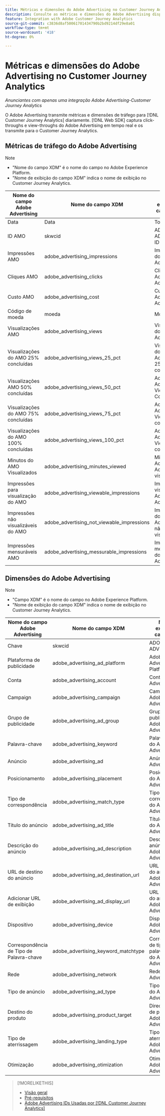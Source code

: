 ```yaml
---
title: Métricas e dimensões do Adobe Advertising no Customer Journey Analytics
description: Consulte as métricas e dimensões do Adobe Advertising disponíveis no Customer Journey Analytics.
feature: Integration with Adobe Customer Journey Analytics
source-git-commit: c3836d8af50061701434790b2bd9214df29e8a01
workflow-type: tm+mt
source-wordcount: '418'
ht-degree: 0%

---
```


# Métricas e dimensões do Adobe Advertising no Customer Journey Analytics

*Anunciantes com apenas uma integração Adobe Advertising-Customer Journey Analytics*

O Adobe Advertising transmite métricas e dimensões de tráfego para [!DNL Customer Journey Analytics] diariamente. [!DNL Web SDK] captura click-throughs e view-throughs do Adobe Advertising em tempo real e os transmite para o Customer Journey Analytics.

## Métricas de tráfego do Adobe Advertising

<!-- Verify column names -->

>[!NOTE]
>
>* &quot;Nome do campo XDM&quot; é o nome do campo no Adobe Experience Platform.
>* &quot;Nome de exibição do campo XDM&quot; indica o nome de exibição no Customer Journey Analytics.

| Nome do campo Adobe Advertising | Nome do campo XDM | Nome de exibição do campo XDM | Source |
|------------------------------|----------------|------------------------|--------|
| Data | Data | Todos | |
| ID AMO | skwcid | ADOBE ADVERTISING ID | Todos |
| Impressões AMO | adobe_advertising_impressions | Impressões do Adobe Advertising | Todos |
| Cliques AMO | adobe_advertising_clicks | Cliques do Adobe Advertising | Todos |
| Custo AMO | adobe_advertising_cost | Custo do Adobe Advertising | Todos |
| Código de moeda | moeda | Moeda | Todos |
| Visualizações AMO | adobe_advertising_views | Visualizações do Adobe Advertising | Ad Cloud DSP |
| Visualizações do AMO 25% concluídas | adobe_advertising_views_25_pct | Visualizações do Adobe Advertising 25% concluídas | Ad Cloud DSP |
| Visualizações AMO 50% concluídas | adobe_advertising_views_50_pct | Adobe Advertising Views 50% Concluídas | Ad Cloud DSP |
| Visualizações do AMO 75% concluídas | adobe_advertising_views_75_pct | Adobe Advertising Views 75% concluído | Ad Cloud DSP |
| Visualizações do AMO 100% concluídas | adobe_advertising_views_100_pct | Adobe Advertising Views 100% concluídas | Ad Cloud DSP |
| Minutos do AMO Visualizados | adobe_advertising_minutes_viewed | Minutos do Adobe Advertising visualizados | Ad Cloud DSP |
| Impressões para visualização do AMO | adobe_advertising_viewable_impressions | Impressões visíveis do Adobe Advertising | Ad Cloud DSP |
| Impressões não visualizáveis do AMO | adobe_advertising_not_viewable_impressions | Impressões do Adobe Advertising não visualizáveis | Ad Cloud DSP |
| Impressões mensuráveis AMO | adobe_advertising_messurable_impressions | Impressões mensuráveis do Adobe Advertising | Ad Cloud DSP |

<!--
| Adobe Advertising Landing Page Views | adobe_advertising_landing_page_views | Adobe Advertising Landing Page Views | Meta Only |
| Adobe Advertising App Events | adobe_advertising_app_events | Adobe Advertising App Events | Meta Only |
| Adobe Advertising Engagements | adobe_advertising_engagements | Adobe Advertising Engagements | Meta Only |
| Adobe Advertising Ad Platform Conversions | adobe_advertising_ad_platform_conversions | Adobe Advertising Ad Platform Conversions | Meta Only |
| Adobe Advertising App Installs | adobe_advertising_app_installs | Adobe Advertising App Installs | Meta Only |
| Adobe Advertising Ad Platform Conversion Value | adobe_advertising_ad_platform_conversion_value | Adobe Advertising Ad Platform Conversion Value | Meta Only |
| Adobe Advertising Ad Platform Leads | adobe_advertising_ad_platform_leads | Adobe Advertising Ad Platform Leads | Meta Only |
| Adobe Advertising Page Like | adobe_advertising_page_like | Adobe Advertising Page Like | Meta Only |
| Adobe Advertising Phone Calls | adobe_advertising_phone_calls | Adobe Advertising Phone Calls | Meta Only |
| Adobe Advertising Messages | adobe_advertising_messages | Adobe Advertising Messages | Meta Only |
-->

## Dimensões do Adobe Advertising

>[!NOTE]
>
>* &quot;Campo XDM&quot; é o nome do campo no Adobe Experience Platform.
>* &quot;Nome de exibição do campo XDM&quot; indica o nome de exibição no Customer Journey Analytics.

| Nome do campo Adobe Advertising | Nome do campo XDM | Nome de exibição do campo XDM | Source |
|------------------------------|----------------|------------------------|--------|
| Chave | skwcid | ADOBE ADVERTISING ID |
| Plataforma de publicidade | adobe_advertising_ad_platform | Adobe Advertising Ad Platform |
| Conta | adobe_advertising_account | Conta do Adobe Advertising |
| Campaign | adobe_advertising_campaign | Campanha Adobe Advertising |
| Grupo de publicidade | adobe_advertising_ad_group | Grupo de publicidade do Adobe Advertising |
| Palavra-chave | adobe_advertising_keyword | Palavra-chave do Adobe Advertising |
| Anúncio | adobe_advertising_ad | Anúncio Adobe Advertising |
| Posicionamento | adobe_advertising_placement | Posicionamento do Adobe Advertising |
| Tipo de correspondência | adobe_advertising_match_type | Tipo de correspondência do Adobe Advertising |
| Título do anúncio | adobe_advertising_ad_title | Título do anúncio do Adobe Advertising |
| Descrição do anúncio | adobe_advertising_ad_description | Descrição de anúncio do Adobe Advertising |
| URL de destino do anúncio | adobe_advertising_ad_destination_url | URL de destino do anúncio Adobe Advertising |
| Adicionar URL de exibição | adobe_advertising_ad_display_url | URL de exibição do anúncio do Adobe Advertising |
| Dispositivo | adobe_advertising_device | Dispositivo Adobe Advertising |
| Correspondência de Tipo de Palavra-chave | adobe_advertising_keyword_matchtype | Correspondência de tipo de palavra-chave do Adobe Advertising |
| Rede | adobe_advertising_network | Rede Adobe Advertising |
| Tipo de anúncio | adobe_advertising_ad_type | Tipo de anúncio do Adobe Advertising |
| Destino do produto | adobe_advertising_product_target | Direcionamento de produto do Adobe Advertising |
| Tipo de aterrissagem | adobe_advertising_landing_type | Tipo de aterrissagem do Adobe Advertising |
| Otimização | adobe_advertising_otimization | Otimização do Adobe Advertising |

>[!MORELIKETHIS]
>
>* [Visão geral](overview.md)
>* [Pré-requisitos](prerequisites.md)
>* [Adobe Advertising IDs Usadas por [!DNL Customer Journey Analytics]](ids.md)
